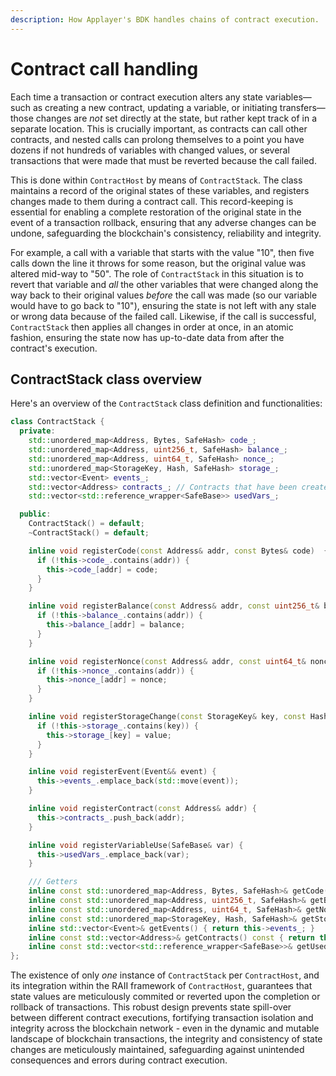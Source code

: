 ```yaml
---
description: How Applayer's BDK handles chains of contract execution.
---
```


# Contract call handling

Each time a transaction or contract execution alters any state variables—such as creating a new contract, updating a variable, or initiating transfers—those changes are *not* set directly at the state, but rather kept track of in a separate location. This is crucially important, as contracts can call other contracts, and nested calls can prolong themselves to a point you have dozens if not hundreds of variables with changed values, or several transactions that were made that must be reverted because the call failed.

This is done within `ContractHost` by means of `ContractStack`. The class maintains a record of the original states of these variables, and registers changes made to them during a contract call. This record-keeping is essential for enabling a complete restoration of the original state in the event of a transaction rollback, ensuring that any adverse changes can be undone, safeguarding the blockchain's consistency, reliability and integrity.

For example, a call with a variable that starts with the value "10", then five calls down the line it throws for some reason, but the original value was altered mid-way to "50". The role of `ContractStack` in this situation is to revert that variable and *all* the other variables that were changed along the way back to their original values *before* the call was made (so our variable would have to go back to "10"), ensuring the state is not left with any stale or wrong data because of the failed call. Likewise, if the call is successful, `ContractStack` then applies all changes in order at once, in an atomic fashion, ensuring the state now has up-to-date data from after the contract's execution.

## ContractStack class overview

Here's an overview of the `ContractStack` class definition and functionalities:

```c++
class ContractStack {
  private:
    std::unordered_map<Address, Bytes, SafeHash> code_;
    std::unordered_map<Address, uint256_t, SafeHash> balance_;
    std::unordered_map<Address, uint64_t, SafeHash> nonce_;
    std::unordered_map<StorageKey, Hash, SafeHash> storage_;
    std::vector<Event> events_;
    std::vector<Address> contracts_; // Contracts that have been created during the execution of the call, we need to revert them if the call reverts.
    std::vector<std::reference_wrapper<SafeBase>> usedVars_;

  public:
    ContractStack() = default;
    ~ContractStack() = default;

    inline void registerCode(const Address& addr, const Bytes& code)  {
      if (!this->code_.contains(addr)) {
        this->code_[addr] = code;
      }
    }

    inline void registerBalance(const Address& addr, const uint256_t& balance) {
      if (!this->balance_.contains(addr)) {
        this->balance_[addr] = balance;
      }
    }

    inline void registerNonce(const Address& addr, const uint64_t& nonce) {
      if (!this->nonce_.contains(addr)) {
        this->nonce_[addr] = nonce;
      }
    }

    inline void registerStorageChange(const StorageKey& key, const Hash& value) {
      if (!this->storage_.contains(key)) {
        this->storage_[key] = value;
      }
    }

    inline void registerEvent(Event&& event) {
      this->events_.emplace_back(std::move(event));
    }

    inline void registerContract(const Address& addr) {
      this->contracts_.push_back(addr);
    }

    inline void registerVariableUse(SafeBase& var) {
      this->usedVars_.emplace_back(var);
    }

    /// Getters
    inline const std::unordered_map<Address, Bytes, SafeHash>& getCode() const { return this->code_; }
    inline const std::unordered_map<Address, uint256_t, SafeHash>& getBalance() const { return this->balance_; }
    inline const std::unordered_map<Address, uint64_t, SafeHash>& getNonce() const { return this->nonce_; }
    inline const std::unordered_map<StorageKey, Hash, SafeHash>& getStorage() const { return this->storage_; }
    inline std::vector<Event>& getEvents() { return this->events_; }
    inline const std::vector<Address>& getContracts() const { return this->contracts_; }
    inline const std::vector<std::reference_wrapper<SafeBase>>& getUsedVars() const { return this->usedVars_; }
};
```

The existence of only *one* instance of `ContractStack` per `ContractHost`, and its integration within the RAII framework of `ContractHost`, guarantees that state values are meticulously commited or reverted upon the completion or rollback of transactions. This robust design prevents state spill-over between different contract executions, fortifying transaction isolation and integrity across the blockchain network - even in the dynamic and mutable landscape of blockchain transactions, the integrity and consistency of state changes are meticulously maintained, safeguarding against unintended consequences and errors during contract execution.
